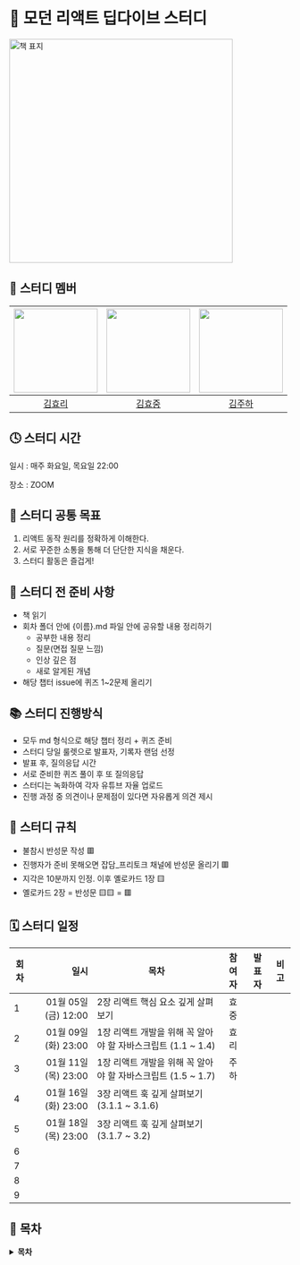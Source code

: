 # 🧡 모던 리액트 딥다이브 스터디

<img src="https://github.com/prgrms-web-devcourse/FEDC4-Modern-React-Study/assets/97094709/d6aff39b-08e6-41f7-b0ec-d2390dc4c707" width="400px" alt="책 표지" />


## 👶 스터디 멤버

|  <img src="https://github.com/hyoribogo.png" width="150">   | <img src="https://github.com/khj0426.png" width="150"> | <img src="https://github.com/hayamaster.png" width="150"> |
|:------------------------------------------------:|:--------------------------------------------:|:---------------------------------------------:|
|    [김효리](https://github.com/hyoribogo)      |   [김효중](https://github.com/khj0426)    |     [김주하](https://github.com/hayamaster)  |




## 🕓 스터디 시간

일시 : 매주 화요일, 목요일 22:00

장소 : ZOOM

## 🚩 스터디 공통 목표

1. 리액트 동작 원리를 정확하게 이해한다.
2. 서로 꾸준한 소통을 통해 더 단단한 지식을 채운다.
3. 스터디 활동은 즐겁게!

## 🛒 스터디 전 준비 사항

- 책 읽기
- 회차 폴더 안에 {이름}.md 파일 안에 공유할 내용 정리하기
  - 공부한 내용 정리
  - 질문(면접 질문 느낌)
  - 인상 깊은 점
  - 새로 알게된 개념
- 해당 챕터 issue에 퀴즈 1~2문제 올리기

## 📚 스터디 진행방식

- 모두 md 형식으로 해당 챕터 정리 + 퀴즈 준비
- 스터디 당일 룰렛으로 발표자, 기록자 랜덤 선정
- 발표 후, 질의응답 시간
- 서로 준비한 퀴즈 풀이 후 또 질의응답
- 스터디는 녹화하여 각자 유튜브 자율 업로드
- 진행 과정 중 의견이나 문제점이 있다면 자유롭게 의견 제시

## 🧾 스터디 규칙

- 불참시 반성문 작성 🟥
- 진행자가 준비 못해오면 잡담_프리토크 채널에 반성문 올리기 🟥
- 지각은 10분까지 인정. 이후 옐로카드 1장 🟨
- 옐로카드 2장 = 반성문 🟨🟨 = 🟥

## 🗓 스터디 일정

| 회차 | 일시                | 목차                | 참여자               | 발표자           | 비고                       |
| ---- |------------------:|-------------------|:-----------------:|---------------|--------------------------|
| 1    | 01월 05일 (금) 12:00  | 2장 리액트 핵심 요소 깊게 살펴보기 | 효중 |  |  |
| 2    | 01월 09일 (화) 23:00  | 1장 리액트 개발을 위해 꼭 알아야 할 자바스크립트 (1.1 ~ 1.4) | 효리 |  |  |
| 3    | 01월 11일 (목) 23:00  | 1장 리액트 개발을 위해 꼭 알아야 할 자바스크립트 (1.5 ~ 1.7) | 주하 |  |  |
| 4    | 01월 16일 (화) 23:00  | 3장 리액트 훅 깊게 살펴보기 (3.1.1 ~ 3.1.6) |  |  |  |
| 5    | 01월 18일 (목) 23:00  | 3장 리액트 훅 깊게 살펴보기 (3.1.7 ~ 3.2) |  |  |  |
| 6   |  |  |  |  |  |
| 7   |  |  |  |  |  |
| 8   |  |  |  |  |  |
| 9   |  |  |  |  |  |

## 📍 목차

<details>
<summary> <b> 목차 </b>  </summary>
<div markdown="1">
▣ 들어가며<br />__왜 리액트인가?<br />__리액트의 역사<br />__2010년대 프런트엔드 개발 환경을 향한 페이스북의 도전<br />__BoltJS의 등장과 한계<br />__페이스북 팀의 대안으로 떠오른 리액트<br />__리액트에 대한 회의적인 의견과 비판<br />__드디어 빛을 보는 리액트<br />__리액트의 현재와 미래<br /><br />▣ 01장: 리액트 개발을 위해 꼭 알아야 할 자바스크립트<br />1.1 자바스크립트의 동등 비교<br />__1.1.1 자바스크립트의 데이터 타입<br />__1.1.2 값을 저장하는 방식의 차이<br />__1.1.3 자바스크립트의 또 다른 비교 공식, Object.is<br />__1.1.4 리액트에서의 동등 비교<br />__1.1.5 정리<br />1.2 함수<br />__1.2.1 함수란 무엇인가?<br />__1.2.2 함수를 정의하는 4가지 방법<br />__1.2.3 다양한 함수 살펴보기<br />__1.2.4 함수를 만들 때 주의해야 할 사항<br />__1.2.5 정리<br />1.3 클래스<br />__1.3.1 클래스란 무엇인가?<br />__1.3.2 클래스와 함수의 관계<br />__1.3.3 정리<br />1.4 클로저<br />__1.4.1 클로저의 정의<br />__1.4.2 변수의 유효 범위, 스코프<br />__1.4.3 클로저의 활용<br />__1.4.4 주의할 점<br />__1.4.5 정리<br />1.5 이벤트 루프와 비동기 통신의 이해<br />__1.5.1 싱글 스레드 자바스크립트<br />__1.5.2 이벤트 루프란?<br />__1.5.3 태스크 큐와 마이크로 태스크 큐<br />__1.5.4 정리<br />1.6 리액트에서 자주 사용하는 자바스크립트 문법<br />__1.6.1 구조 분해 할당<br />__1.6.2 전개 구문<br />__1.6.3 객체 초기자<br />__1.6.4 Array 프로토타입의 메서드: map, filter, reduce, forEach<br />__1.6.5 삼항 조건 연산자<br />__1.6.6 정리<br />1.7 선택이 아닌 필수, 타입스크립트<br />__1.7.1 타입스크립트란?<br />__1.7.2 리액트 코드를 효과적으로 작성하기 위한 타입스크립트 활용법<br />__1.7.3 타입스크립트 전환 가이드<br />__1.7.4 정리<br /><br />▣ 02장: 리액트 핵심 요소 깊게 살펴보기<br />2.1 JSX란?<br />__2.1.1 JSX의 정의<br />__2.1.2 JSX 예제<br />__2.1.3 JSX는 어떻게 자바스크립트에서 변환될까?<br />__2.1.4 정리<br />2.2 가상 DOM과 리액트 파이버<br />__2.2.1 DOM과 브라우저 렌더링 과정<br />__2.2.2 가상 DOM의 탄생 배경<br />__2.2.3 가상 DOM을 위한 아키텍처, 리액트 파이버<br />__2.2.4 파이버와 가상 DOM<br />__2.2.5 정리<br />2.3 클래스형 컴포넌트와 함수형 컴포넌트<br />__2.3.1 클래스형 컴포넌트<br />__2.3.2 함수형 컴포넌트<br />__2.3.3 함수형 컴포넌트 vs. 클래스형 컴포넌트<br />__2.3.4 정리<br />2.4 렌더링은 어떻게 일어나는가?<br />__2.4.1 리액트의 렌더링이란?<br />__2.4.2 리액트의 렌더링이 일어나는 이유<br />__2.4.3 리액트의 렌더링 프로세스<br />__2.4.4 렌더와 커밋<br />__2.4.5 일반적인 렌더링 시나리오 살펴보기<br />__2.4.6 정리<br />2.5 컴포넌트와 함수의 무거운 연산을 기억해 두는 메모이제이션<br />__2.5.1 주장 1: 섣부른 최적화는 독이다, 꼭 필요한 곳에만 메모이제이션을 추가하자<br />__2.5.2 주장 2: 렌더링 과정의 비용은 비싸다, 모조리 메모이제이션해 버리자<br />__2.5.3 결론 및 정리<br /><br />▣ 03장: 리액트 훅 깊게 살펴보기<br />3.1 리액트의 모든 훅 파헤치기<br />__3.1.1 useState<br />__3.1.2 useEffect<br />__3.1.3 useMemo<br />__3.1.4 useCallback<br />__3.1.5 useRef<br />__3.1.6 useContext<br />__3.1.7 useReducer<br />__3.1.8 useImperativeHandle<br />__3.1.9 useLayoutEffect<br />__3.1.10 useDebugValue<br />__3.1.11 훅의 규칙<br />__3.1.12 정리<br />3.2 사용자 정의 훅과 고차 컴포넌트 중 무엇을 써야 할까?<br />__3.2.1 사용자 정의 훅<br />__3.2.2 고차 컴포넌트<br />__3.2.3 사용자 정의 훅과 고차 컴포넌트 중 무엇을 써야 할까?<br />__3.2.4 정리<br /><br />▣ 04장: 서버 사이드 렌더링<br />4.1 서버 사이드 렌더링이란?<br />__4.1.1 싱글 페이지 애플리케이션의 세상<br />__4.1.2 서버 사이드 렌더링이란?<br />__4.1.3 SPA와 SSR을 모두 알아야 하는 이유<br />__4.1.4 정리<br />4.2 서버 사이드 렌더링을 위한 리액트 API 살펴보기<br />__4.2.1 renderToString<br />__4.2.2 renderToStaticMarkup<br />__4.2.3 renderToNodeStream<br />__4.2.4 renderToStaticNodeStream<br />__4.2.5 hydrate<br />__4.2.6 서버 사이드 렌더링 예제 프로젝트<br />__4.2.7 정리<br />4.3 Next.js 톺아보기<br />__4.3.1 Next.js란?<br />__4.3.2 Next.js 시작하기<br />__4.3.3 Data Fetching<br />__4.3.4 스타일 적용하기<br />__4.3.5 _app.tsx 응용하기<br />__4.3.6 next.config.js 살펴보기<br />__4.3.7 정리<br /><br />▣ 05장: 리액트와 상태 관리 라이브러리<br />5.1 상태 관리는 왜 필요한가?<br />__5.1.1 리액트 상태 관리의 역사<br />__5.1.2 정리<br />5.2 리액트 훅으로 시작하는 상태 관리<br />__5.2.1 가장 기본적인 방법: useState와 useReducer<br />__5.2.2 지역 상태의 한계를 벗어나보자: useState의 상태를 바깥으로 분리하기<br />__5.2.3 useState와 Context를 동시에 사용해 보기<br />__5.2.4 상태 관리 라이브러리 Recoil, Jotai, Zustand 살펴보기<br />__5.2.5 정리<br /><br />▣ 06장: 리액트 개발 도구로 디버깅하기<br />6.1 리액트 개발 도구란?<br />6.2 리액트 개발 도구 설치<br />6.3 리액트 개발 도구 활용하기<br />__6.3.1 컴포넌트<br />__6.3.2 프로파일러<br />6.4 정리<br /><br />▣ 07장: 크롬 개발자 도구를 활용한 애플리케이션 분석<br />7.1 크롬 개발자 도구란?<br />7.2 요소 탭<br />__7.2.1 요소 화면<br />__7.2.2 요소 정보<br />7.3 소스 탭<br />7.4 네트워크 탭<br />7.5 메모리 탭<br />__7.5.1 자바스크립트 인스턴스 VM 선택<br />__7.5.2 힙 스냅샷<br />__7.5.3 타임라인 할당 계측<br />__7.5.4 할당 샘플링<br />7.6 Next.js 환경 디버깅하기<br />__7.6.1 Next.js 프로젝트를 디버그 모드로 실행하기<br />__7.6.2 Next.js 서버에 트래픽 유입시키기<br />__7.6.3 Next.js의 메모리 누수 지점 확인하기<br />7.7 정리<br /><br />▣ 08장: 좋은 리액트 코드 작성을 위한 환경 구축하기<br />8.1 ESLint를 활용한 정적 코드 분석<br />__8.1.1 ESLint 살펴보기<br />__8.1.2 eslint-plugin과 eslint-config<br />__8.1.3 나만의 ESLint 규칙 만들기<br />__8.1.4 주의할 점<br />__8.1.5 정리<br />8.2 리액트 팀이 권장하는 리액트 테스트 라이브러리<br />__8.2.1 React Testing Library란?<br />__8.2.2 자바스크립트 테스트의 기초<br />__8.2.3 리액트 컴포넌트 테스트 코드 작성하기<br />__8.2.4 사용자 정의 훅 테스트하기<br />__8.2.5 테스트를 작성하기에 앞서 고려해야 할 점<br />__8.2.6 그 밖에 해볼 만한 여러 가지 테스트<br />__8.2.7 정리<br /><br />▣ 09장: 모던 리액트 개발 도구로 개발 및 배포 환경 구축하기<br />9.1 Next.js로 리액트 개발 환경 구축하기<br />__9.1.1 create-next-app 없이 하나씩 구축하기<br />__9.1.2 tsconfig.json 작성하기<br />__9.1.3 next.config.js 작성하기<br />__9.1.4 ESLint와 Prettier 설정하기<br />__9.1.5 스타일 설정하기<br />__9.1.6 애플리케이션 코드 작성<br />__9.1.7 정리<br />9.2 깃허브 100% 활용하기<br />__9.2.1 깃허브 액션으로 CI 환경 구축하기<br />__9.2.2 직접 작성하지 않고 유용한 액션과 깃허브 앱 가져다 쓰기<br />__9.2.3 깃허브 Dependabot으로 보안 취약점 해결하기<br />__9.2.4 정리<br />9.3 리액트 애플리케이션 배포하기<br />__9.3.1 Netlify<br />__9.3.2 Vercel<br />__9.3.3 DigitalOcean<br />__9.3.4 정리<br />9.4 리액트 애플리케이션 도커라이즈하기<br />__9.4.1 리액트 앱을 도커라이즈하는 방법<br />__9.4.2 도커로 만든 이미지 배포하기<br />__9.4.3 정리<br /><br />▣ 10장: 리액트 17과 18의 변경 사항 살펴보기<br />10.1 리액트 17 버전 살펴보기<br />__10.1.1 리액트의 점진적인 업그레이드<br />__10.1.2 이벤트 위임 방식의 변경<br />__10.1.3 import React from ‘reac’가 더 이상 필요 없다: 새로운 JSX transform<br />__10.1.4 그 밖의 주요 변경 사항<br />__10.1.5 정리<br />10.2 리액트 18 버전 살펴보기<br />__10.2.1 새로 추가된 훅 살펴보기<br />__10.2.2 react-dom/client<br />__10.2.3 react-dom/server<br />__10.2.4 자동 배치(Automatic Batching)<br />__10.2.5 더욱 엄격해진 엄격 모드<br />__10.2.6 Suspense 기능 강화<br />__10.2.7 인터넷 익스플로러 지원 중단에 따른 추가 폴리필 필요<br />__10.2.8 그 밖에 알아두면 좋은 변경사항<br />__10.2.9 정리<br /><br />▣ 11장: Next.js 13과 리액트 18<br />11.1 app 디렉터리의 등장<br />__11.1.1 라우팅<br />11.2 리액트 서버 컴포넌트<br />__11.2.1 기존 리액트 컴포넌트와 서버 사이드 렌더링의 한계<br />__11.2.2 서버 컴포넌트란?<br />__11.2.3 서버 사이드 렌더링과 서버 컴포넌트의 차이<br />__11.2.4 서버 컴포넌트는 어떻게 작동하는가?<br />11.3 Next.js에서의 리액트 서버 컴포넌트<br />__11.3.1 새로운 fetch 도입과 getServerSideProps, getStaticProps, getInitial Props의 삭제<br />__11.3.2 정적 렌더링과 동적 렌더링<br />__11.3.3 캐시와 mutating, 그리고 revalidating<br />__11.3.4 스트리밍을 활용한 점진적인 페이지 불러오기<br />11.4 웹팩의 대항마, 터보팩의 등장(beta)<br />11.5 서버 액션(alpha)<br />__11.5.1 form의 action<br />__11.5.2 input의 submit과 image의 formAction<br />__11.5.3 startTransition과의 연동<br />__11.5.4 server mutation이 없는 작업<br />__11.5.5 서버 액션 사용 시 주의할 점<br />11.6 그 밖의 변화<br />11.7 Next.js 13 코드 맛보기<br />__11.7.1 getServerSideProps와 비슷한 서버 사이드 렌더링 구현해 보기<br />__11.7.2 getStaticProps와 비슷한 정적인 페이지 렌더링 구현해 보기<br />__11.7.3 로딩, 스트리밍, 서스펜스<br />11.8 정리 및 주의사항<br /><br />▣ 12장: 모든 웹 개발자가 관심을 가져야 할 핵심 웹 지표<br />12.1 웹사이트와 성능<br />12.2 핵심 웹 지표란?<br />12.3 최대 콘텐츠풀 페인트(LCP)<br />__12.3.1 정의<br />__12.3.2 의미<br />__12.3.3 예제<br />__12.3.4 기준 점수<br />__12.3.5 개선 방안<br />12.4 최초 입력 지연(FID)<br />__12.4.1 정의<br />__12.4.2 의미<br />__12.4.3 예제<br />__12.4.4 기준 점수<br />__12.4.5 개선 방안<br />12.5 누적 레이아웃 이동(CLS)<br />__12.5.1 정의<br />__12.5.2 의미<br />__12.5.3 예제<br />__12.5.4 기준 점수<br />__12.5.5 개선 방안<br />__12.5.6 핵심 웹 지표는 아니지만 성능 확인에 중요한 지표들<br />12.6 정리<br /><br />▣ 13장: 웹페이지의 성능을 측정하는 다양한 방법<br />13.1 애플리케이션에서 확인하기<br />__13.1.1 create-react-app<br />__13.1.2 create-next-app<br />13.2 구글 라이트하우스<br />__13.2.1 구글 라이트하우스 - 탐색 모드<br />__13.2.2 구글 라이트하우스 - 기간 모드<br />__13.2.3 구글 라이트하우스 - 스냅샷<br />13.3 WebPageTest<br />__13.3.1 Performance Summary<br />__13.3.2 Opportunities & Experiments<br />__13.3.3 Filmstrip<br />__13.3.4 Details<br />__13.3.5 Web Vitals<br />__13.3.6 Optimizations<br />__13.3.7 Content<br />__13.3.8 Domains<br />__13.3.9 Console Log<br />__13.3.10 Detected Technologies<br />__13.3.11 Main-thread Processing<br />__13.3.12 Lighthouse Report<br />__13.3.13 기타<br />13.4 크롬 개발자 도구<br />__13.4.1 성능 통계<br />__13.4.2 성능<br />13.5 정리<br /><br />▣ 14장: 웹사이트 보안을 위한 리액트와 웹페이지 보안 이슈<br />14.1 리액트에서 발생하는 크로스 사이트 스크립팅(XSS)<br />__14.1.1 dangerouslySetInnerHTML prop<br />__14.1.2 useRef를 활용한 직접 삽입<br />__14.1.3 리액트에서 XSS 문제를 피하는 방법<br />14.2 getServerSideProps와 서버 컴포넌트를 주의하자<br />14.3 〈a〉 태그의 값에 적절한 제한을 둬야 한다<br />14.4 HTTP 보안 헤더 설정하기<br />__14.4.1 Strict-Transport-Security<br />__14.4.2 X-XSS-Protection<br />__14.4.3 X-Frame-Options<br />__14.4.4 Permissions-Policy<br />__14.4.5 X-Content-Type-Options<br />__14.4.6 Referrer-Policy<br />__14.4.7 Content-Security-Policy<br />__14.4.8 보안 헤더 설정하기<br />__14.4.9 보안 헤더 확인하기<br />14.5 취약점이 있는 패키지의 사용을 피하자<br />14.6 OWASP Top 10<br />14.7 정리<br /><br />▣ 15장: 마치며<br />15.1 리액트 프로젝트를 시작할 때 고려해야 할 사항<br />__15.1.1 유지보수 중인 서비스라면 리액트 버전을 최소 16.8.6에서 최대 17.0.2로 올려두자<br />__15.1.2 인터넷 익스플로러 11 지원을 목표한다면 각별히 더 주의를 기한다<br />__15.1.3 서버 사이드 렌더링 애플리케이션을 우선적으로 고려한다<br />__15.1.4 상태 관리 라이브러리는 꼭 필요할 때만 사용한다<br />__15.1.5 리액트 의존성 라이브러리 설치를 조심한다<br />15.2 언젠가 사라질 수도 있는 리액트<br />__15.2.1 리액트는 그래서 정말 완벽한 라이브러리인가?<br />__15.2.2 오픈소스 생태계의 명과 암<br />__15.2.3 제이쿼리, AngularJS, 리액트, 그리고 다음은 무엇인가?<br />__15.2.4 웹 개발자로서 가져야 할 유연한 자세
</div>
</details>

